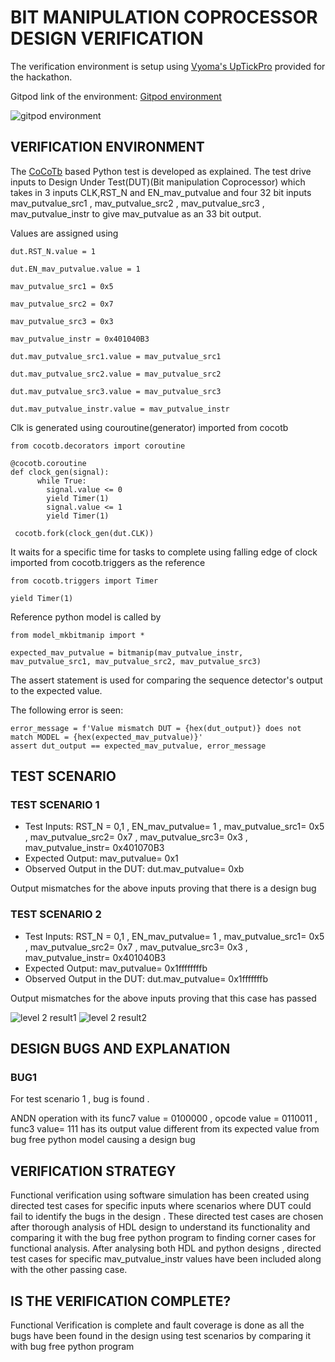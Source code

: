 # BIT MANIPULATION COPROCESSOR DESIGN VERIFICATION
 
 The verification environment is setup using [Vyoma's UpTickPro](https://vyomasystems.com) provided for the hackathon.
 
 Gitpod link of the environment: [Gitpod environment](https://vyomasystem-challengesr-z0ps2j7cguv.ws-us54.gitpod.io/)

![gitpod environment](https://user-images.githubusercontent.com/89691159/181111599-38a3bd40-93c2-4650-bd4b-7c43b21a9362.JPG)

## VERIFICATION ENVIRONMENT
The [CoCoTb](https://www.cocotb.org/) based Python test is developed as explained. The test drive inputs to Design Under Test(DUT)(Bit manipulation Coprocessor) which takes in 3 inputs CLK,RST_N and EN_mav_putvalue and four 32 bit inputs mav_putvalue_src1 , mav_putvalue_src2 , mav_putvalue_src3 , mav_putvalue_instr to give mav_putvalue as an 33 bit output.  

Values are assigned using
    
    dut.RST_N.value = 1
    
    dut.EN_mav_putvalue.value = 1
    
    mav_putvalue_src1 = 0x5
    
    mav_putvalue_src2 = 0x7
    
    mav_putvalue_src3 = 0x3
    
    mav_putvalue_instr = 0x401040B3
    
    dut.mav_putvalue_src1.value = mav_putvalue_src1
    
    dut.mav_putvalue_src2.value = mav_putvalue_src2
    
    dut.mav_putvalue_src3.value = mav_putvalue_src3
    
    dut.mav_putvalue_instr.value = mav_putvalue_instr 
 
Clk is generated using couroutine(generator) imported from cocotb

    from cocotb.decorators import coroutine
    
    @cocotb.coroutine
    def clock_gen(signal):
          while True:
            signal.value <= 0
            yield Timer(1) 
            signal.value <= 1
            yield Timer(1) 
    
     cocotb.fork(clock_gen(dut.CLK))
    
It waits for a specific time for tasks to complete using falling edge of clock imported from cocotb.triggers as the reference
    
    from cocotb.triggers import Timer
   
    yield Timer(1)
    
Reference python model is called by

    from model_mkbitmanip import *
    
    expected_mav_putvalue = bitmanip(mav_putvalue_instr, mav_putvalue_src1, mav_putvalue_src2, mav_putvalue_src3)
    
The assert statement is used for comparing the sequence detector's output to the expected value.

The following error is seen:

    error_message = f'Value mismatch DUT = {hex(dut_output)} does not match MODEL = {hex(expected_mav_putvalue)}'
    assert dut_output == expected_mav_putvalue, error_message 
     
## TEST SCENARIO

### TEST SCENARIO 1

- Test Inputs: RST_N = 0,1 , EN_mav_putvalue= 1 , mav_putvalue_src1= 0x5 , mav_putvalue_src2= 0x7 , mav_putvalue_src3= 0x3 , mav_putvalue_instr= 0x401070B3
- Expected Output: mav_putvalue= 0x1
- Observed Output in the DUT: dut.mav_putvalue= 0xb

Output mismatches for the above inputs proving that there is a design bug

### TEST SCENARIO 2

- Test Inputs: RST_N = 0,1 , EN_mav_putvalue= 1 , mav_putvalue_src1= 0x5 , mav_putvalue_src2= 0x7 , mav_putvalue_src3= 0x3 , mav_putvalue_instr= 0x401040B3
- Expected Output: mav_putvalue= 0x1ffffffffb
- Observed Output in the DUT: dut.mav_putvalue= 0x1fffffffb

Output mismatches for the above inputs proving that this case has passed

![level 2 result1](https://user-images.githubusercontent.com/89691159/181140171-2b3e0adc-061e-43a4-b29c-4db80ae9761c.JPG)
![level 2 result2](https://user-images.githubusercontent.com/89691159/181140199-70443421-23cc-4c2e-b52d-070d7c67d549.JPG)

## DESIGN BUGS AND EXPLANATION

### BUG1

For test scenario 1 , bug is found .

ANDN operation with its func7 value = 0100000 , opcode value = 0110011 , func3 value= 111 has its output value different from its expected value from bug free python model causing a design bug

## VERIFICATION STRATEGY

Functional verification using software simulation has been created using directed test cases for specific inputs where scenarios where DUT could fail to identify the bugs in the design . These directed test cases are chosen after thorough analysis of HDL design to understand its functionality and comparing it with the bug free python program to finding corner cases for functional analysis. After analysing both HDL and python designs , directed test cases for specific  mav_putvalue_instr values have been included along with the other passing case.

## IS THE VERIFICATION COMPLETE?

Functional Verification is complete and fault coverage is done as all the bugs have been found in the design using test scenarios by comparing it with bug free python program
